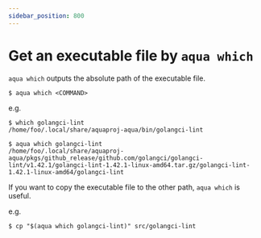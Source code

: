 ```yaml
---
sidebar_position: 800
---
```


# Get an executable file by `aqua which`

`aqua which` outputs the absolute path of the executable file.

```console
$ aqua which <COMMAND>
```

e.g.

```console
$ which golangci-lint
/home/foo/.local/share/aquaproj-aqua/bin/golangci-lint

$ aqua which golangci-lint
/home/foo/.local/share/aquaproj-aqua/pkgs/github_release/github.com/golangci/golangci-lint/v1.42.1/golangci-lint-1.42.1-linux-amd64.tar.gz/golangci-lint-1.42.1-linux-amd64/golangci-lint
```

If you want to copy the executable file to the other path, `aqua which` is useful.

e.g.

```console
$ cp "$(aqua which golangci-lint)" src/golangci-lint
```
